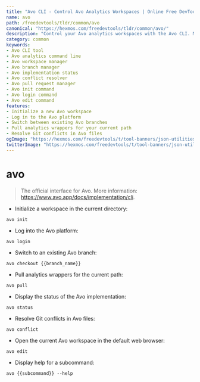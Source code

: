 ```yaml
---
title: "Avo CLI - Control Avo Analytics Workspaces | Online Free DevTools by Hexmos"
name: avo
path: /freedevtools/tldr/common/avo
canonical: "https://hexmos.com/freedevtools/tldr/common/avo/"
description: "Control your Avo analytics workspaces with the Avo CLI. Manage branches, pull wrappers, and resolve conflicts effortlessly. Free online tool, no registration required."
category: common
keywords:
- Avo CLI tool
- Avo analytics command line
- Avo workspace manager
- Avo branch manager
- Avo implementation status
- Avo conflict resolver
- Avo pull request manager
- Avo init command
- Avo login command
- Avo edit command
features:
- Initialize a new Avo workspace
- Log in to the Avo platform
- Switch between existing Avo branches
- Pull analytics wrappers for your current path
- Resolve Git conflicts in Avo files
ogImage: "https://hexmos.com/freedevtools/t/tool-banners/json-utilities-banner.png"
twitterImage: "https://hexmos.com/freedevtools/t/tool-banners/json-utilities-banner.png"
---
```


# avo

> The official interface for Avo.
> More information: <https://www.avo.app/docs/implementation/cli>.

- Initialize a workspace in the current directory:

`avo init`

- Log into the Avo platform:

`avo login`

- Switch to an existing Avo branch:

`avo checkout {{branch_name}}`

- Pull analytics wrappers for the current path:

`avo pull`

- Display the status of the Avo implementation:

`avo status`

- Resolve Git conflicts in Avo files:

`avo conflict`

- Open the current Avo workspace in the default web browser:

`avo edit`

- Display help for a subcommand:

`avo {{subcommand}} --help`
